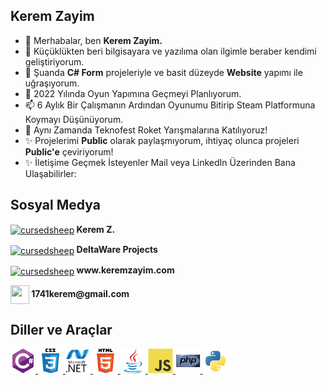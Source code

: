 <h2>Kerem Zayim</h2>

- 👋 Merhabalar, ben <b>Kerem Zayim.</b>
- 👀 Küçüklükten beri bilgisayara ve yazılıma olan ilgimle beraber kendimi geliştiriyorum.
- 🌱 Şuanda <b>C# Form</b> projeleriyle ve basit düzeyde <b>Website</b> yapımı ile uğraşıyorum.
- 💞️ 2022 Yılında Oyun Yapımına Geçmeyi Planlıyorum.
- 📫 6 Aylık Bir Çalışmanın Ardından Oyunumu Bitirip Steam Platformuna Koymayı Düşünüyorum.
- 🚀 Aynı Zamanda Teknofest Roket Yarışmalarına Katılıyoruz!
- ✨ Projelerimi <b>Public</b> olarak paylaşmıyorum, ihtiyaç olunca projeleri <b>Public'e</b> çeviriyorum!
- ✨ İletişime Geçmek İsteyenler Mail veya LinkedIn Üzerinden Bana Ulaşabilirler:
<b></b>
<h2>Sosyal Medya</h2>
<p align="left" dir="auto">
<a href="https://www.linkedin.com/in/kerem-zayim/" rel="nofollow"><img align="center" src="https://github.com/linkedin.png?s=20" alt="cursedsheep" height="30" width="30" style="max-width: 100%;"></a><b>  Kerem Z.</b>
  
<p align="left" dir="auto">
<a href="https://www.linkedin.com/company/deltaware-projects/" rel="nofollow"><img align="center" src="https://avatars.githubusercontent.com/u/94127548?s=64&v=4" alt="cursedsheep" height="30" width="30" style="max-width: 100%;"></a><b>  DeltaWare Projects</b>

<p align="left" dir="auto">
<a href="www.keremzayim.com" rel="nofollow"><img align="center" src="https://user-images.githubusercontent.com/52594928/141674737-81b569d4-ae73-48ff-b283-cec1320fe993.png" alt="cursedsheep" height="30" width="30" style="max-width: 100%;"></a><b>  www.keremzayim.com</b>

<p align="left" dir="auto">
<a href="mailto:1741kerem@gmail.com" rel="nofollow"><img align="center" src="https://cdn-icons-png.flaticon.com/512/281/281769.png" height="30" width="30" style="max-width: 100%;"></a><b>  1741kerem@gmail.com</b>
  
</p>


<h2>Diller ve Araçlar</h2>
<a href="https://www.w3schools.com/cs/" rel="nofollow"> <img src="https://raw.githubusercontent.com/devicons/devicon/master/icons/csharp/csharp-original.svg" alt="csharp" width="40" height="40" style="max-width: 100%;"> </a> <a href="https://www.w3schools.com/css/" rel="nofollow"> <img src="https://raw.githubusercontent.com/devicons/devicon/master/icons/css3/css3-original-wordmark.svg" alt="css3" width="40" height="40" style="max-width: 100%;"> </a> <a href="https://dotnet.microsoft.com/" rel="nofollow"> <img src="https://raw.githubusercontent.com/devicons/devicon/master/icons/dot-net/dot-net-original-wordmark.svg" alt="dotnet" width="40" height="40" style="max-width: 100%;"> </a> <a href="https://www.w3.org/html/" rel="nofollow"> <img src="https://raw.githubusercontent.com/devicons/devicon/master/icons/html5/html5-original-wordmark.svg" alt="html5" width="40" height="40" style="max-width: 100%;"> </a> <a href="https://www.java.com" rel="nofollow"> <img src="https://raw.githubusercontent.com/devicons/devicon/master/icons/java/java-original.svg" alt="java" width="40" height="40" style="max-width: 100%;"> </a> <a href="https://developer.mozilla.org/en-US/docs/Web/JavaScript" rel="nofollow"> <img src="https://raw.githubusercontent.com/devicons/devicon/master/icons/javascript/javascript-original.svg" alt="javascript" width="40" height="40" style="max-width: 100%;"> </a> <a href="https://www.php.net" rel="nofollow"> <img src="https://raw.githubusercontent.com/devicons/devicon/master/icons/php/php-original.svg" alt="php" width="40" height="40" style="max-width: 100%;"> </a> <a href="https://www.python.org" rel="nofollow"> <img src="https://raw.githubusercontent.com/devicons/devicon/master/icons/python/python-original.svg" alt="python" width="40" height="40" style="max-width: 100%;"> </a></p>
